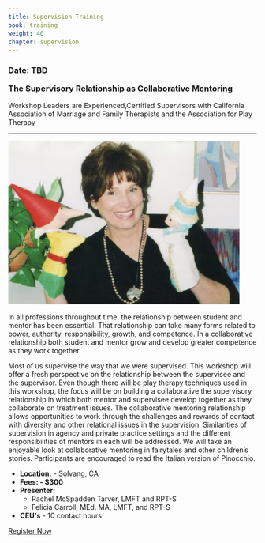 ```yaml
---
title: Supervision Training
book: training
weight: 40
chapter: supervision
---
```

<div class="panel panel-default">
    <div class="panel panel-heading">
        <h3 class="panel-title header-title">Date: TBD</h3>
    </div>
    <div class="panel-body" style="padding-top: 0;">
        <h3 style="margin-top: 0">The Supervisory Relationship as Collaborative Mentoring</h3>
        <p class="text-muted">Workshop Leaders are Experienced,Certified Supervisors with California Association of Marriage and Family Therapists and the Association for Play Therapy</p>  
        <hr/>
        <div class="row">
            <div class="col col-sm-4">
                <img class="img-responsive img-thumbnail" src="/assets/img/super.jpg" />
            </div>
            <div class="col col-sm-8">
                <p>In all professions throughout time, the relationship between student and mentor has been essential.  That relationship can take many forms related to power, authority, responsibility, growth, and competence. In a collaborative relationship both student and mentor grow and develop greater competence as they work together.</p>
                <p>Most of us supervise the way that we were supervised. This workshop will offer a fresh perspective on the relationship between the supervisee and the supervisor. Even though there will be play therapy techniques used in this workshop, the focus will be on building a collaborative the supervisory relationship in which both mentor and supervisee develop together as they collaborate on treatment issues. The collaborative mentoring relationship allows opportunities to work through the challenges and rewards of contact with diversity and other relational issues in the supervision. Similarities of supervision in agency and private practice settings and the different responsibilities of mentors in each will be addressed. We will take an enjoyable look at collaborative mentoring in fairytales and other children’s stories. Participants are encouraged to read the Italian version of Pinocchio.</p>     
            </div>
        </div>
        <ul class="list-group">
            <li class="list-group-item"><strong>Location:</strong> - Solvang, CA</li>
            <li class="list-group-item"><strong>Fees: - $300</strong></li>
            <li class="list-group-item"><strong>Presenter:</strong>
              <ul>
                <li>Rachel McSpadden Tarver, LMFT and RPT-S</li>
                <li>Felicia Carroll, MEd. MA, LMFT, and RPT-S</li>
              </ul>
            </li>
            <li class="list-group-item"><strong>CEU's</strong> - 10 contact hours</li>
        </ul>
    </div>
    <div class="panel-footer">
        <a href="/register" class="btn btn-danger btn-block">Register Now</a>
    </div>
</div>